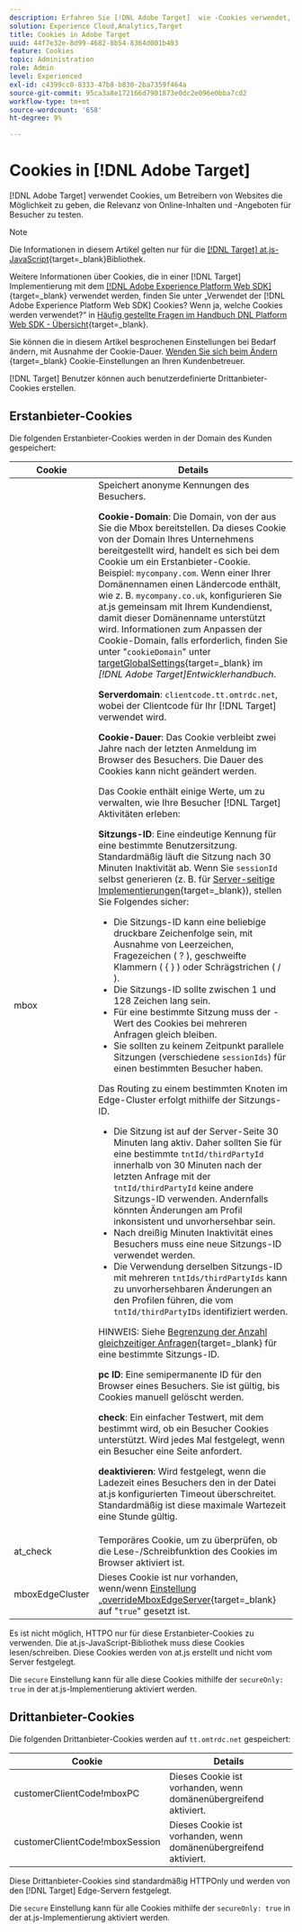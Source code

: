 ```yaml
---
description: Erfahren Sie [!DNL Adobe Target]  wie -Cookies verwendet, um Betreibern von Websites die Möglichkeit zu geben, zu testen, welche Online-Inhalte und -Angebote für Besucher relevanter sind.
solution: Experience Cloud,Analytics,Target
title: Cookies in Adobe Target
uuid: 44f7e32e-8d99-4682-8b54-8364d001b403
feature: Cookies
topic: Administration
role: Admin
level: Experienced
exl-id: c4399cc0-8333-47b8-b830-2ba7359f464a
source-git-commit: 95ca3a8e172166d7901873e0dc2e096e0bba7cd2
workflow-type: tm+mt
source-wordcount: '658'
ht-degree: 9%

---
```


# Cookies in [!DNL Adobe Target]

[!DNL Adobe Target] verwendet Cookies, um Betreibern von Websites die Möglichkeit zu geben, die Relevanz von Online-Inhalten und -Angeboten für Besucher zu testen.

>[!NOTE]
>
>Die Informationen in diesem Artikel gelten nur für die [[!DNL Target] at.js-JavaScript](https://experienceleague.adobe.com/docs/target-dev/developer/client-side/at-js-implementation/functions-overview/targetglobalsettings.html){target=_blank}Bibliothek.
>
>Weitere Informationen über Cookies, die in einer [!DNL Target] Implementierung mit dem [[!DNL Adobe Experience Platform Web SDK]](https://experienceleague.adobe.com/docs/experience-platform/edge/home.html?lang=de){target=_blank} verwendet werden, finden Sie unter „Verwendet der [!DNL Adobe Experience Platform Web SDK] Cookies? Wenn ja, welche Cookies werden verwendet?“ in [Häufig gestellte Fragen im Handbuch DNL Platform Web SDK - Übersicht](https://experienceleague.adobe.com/docs/experience-platform/edge/web-sdk-faq.html){target=_blank}.
>
>Sie können die in diesem Artikel besprochenen Einstellungen bei Bedarf ändern, mit Ausnahme der Cookie-Dauer. [Wenden Sie sich beim Ändern ](https://experienceleague.adobe.com/docs/target/using/cmp-resources-and-contact-information.html){target=_blank} Cookie-Einstellungen an Ihren Kundenbetreuer.
>
>[!DNL Target] Benutzer können auch benutzerdefinierte Drittanbieter-Cookies erstellen.

## Erstanbieter-Cookies

Die folgenden Erstanbieter-Cookies werden in der Domain des Kunden gespeichert:

| Cookie | Details |
| --- | --- |
| mbox | Speichert anonyme Kennungen des Besuchers.<P>**Cookie-Domain**: Die Domain, von der aus Sie die Mbox bereitstellen. Da dieses Cookie von der Domain Ihres Unternehmens bereitgestellt wird, handelt es sich bei dem Cookie um ein Erstanbieter-Cookie. Beispiel: `mycompany.com`. Wenn einer Ihrer Domänennamen einen Ländercode enthält, wie z. B. `mycompany.co.uk`, konfigurieren Sie at.js gemeinsam mit Ihrem Kundendienst, damit dieser Domänenname unterstützt wird. Informationen zum Anpassen der Cookie-Domain, falls erforderlich, finden Sie unter &quot;`cookieDomain`&quot; unter [targetGlobalSettings](https://experienceleague.adobe.com/docs/target-dev/developer/client-side/at-js-implementation/functions-overview/targetglobalsettings.html){target=_blank} im *[!DNL Adobe Target]Entwicklerhandbuch*.<P>**Serverdomain**: `clientcode.tt.omtrdc.net`, wobei der Clientcode für Ihr [!DNL Target] verwendet wird.<P>**Cookie-Dauer**: Das Cookie verbleibt zwei Jahre nach der letzten Anmeldung im Browser des Besuchers. Die Dauer des Cookies kann nicht geändert werden.<P>Das Cookie enthält einige Werte, um zu verwalten, wie Ihre Besucher [!DNL Target] Aktivitäten erleben:<P>**Sitzungs-ID**: Eine eindeutige Kennung für eine bestimmte Benutzersitzung. Standardmäßig läuft die Sitzung nach 30 Minuten Inaktivität ab. Wenn Sie `sessionId` selbst generieren (z. B. für [Server-seitige Implementierungen](https://experienceleague.adobe.com/docs/target-dev/developer/server-side/server-side-overview.html){target=_blank}), stellen Sie Folgendes sicher:<ul><li>Die Sitzungs-ID kann eine beliebige druckbare Zeichenfolge sein, mit Ausnahme von Leerzeichen, Fragezeichen ( ? ), geschweifte Klammern ( { } ) oder Schrägstrichen ( / ).</li><li>Die Sitzungs-ID sollte zwischen 1 und 128 Zeichen lang sein.</li><li>Für eine bestimmte Sitzung muss der -Wert des Cookies bei mehreren Anfragen gleich bleiben.</li><li>Sie sollten zu keinem Zeitpunkt parallele Sitzungen (verschiedene `sessionIds`) für einen bestimmten Besucher haben.</li></ul>Das Routing zu einem bestimmten Knoten im Edge-Cluster erfolgt mithilfe der Sitzungs-ID.<ul><li>Die Sitzung ist auf der Server-Seite 30 Minuten lang aktiv. Daher sollten Sie für eine bestimmte `tntId/thirdPartyId` innerhalb von 30 Minuten nach der letzten Anfrage mit der `tntId/thirdPartyId` keine andere Sitzungs-ID verwenden. Andernfalls könnten Änderungen am Profil inkonsistent und unvorhersehbar sein.</li><li>Nach dreißig Minuten Inaktivität eines Besuchers muss eine neue Sitzungs-ID verwendet werden.</li><li>Die Verwendung derselben Sitzungs-ID mit mehreren `tntIds/thirdPartyIds` kann zu unvorhersehbaren Änderungen an den Profilen führen, die vom `tntId/thirdPartyIDs` identifiziert werden.</li></ul>HINWEIS: Siehe [Begrenzung der Anzahl gleichzeitiger Anfragen](https://experienceleague.adobe.com/docs/target/using/troubleshoot/target-limits.html?lang=de#content-delivery){target=_blank} für eine bestimmte Sitzungs-ID.<P>**pc ID**: Eine semipermanente ID für den Browser eines Besuchers. Sie ist gültig, bis Cookies manuell gelöscht werden.<P>**check**: Ein einfacher Testwert, mit dem bestimmt wird, ob ein Besucher Cookies unterstützt. Wird jedes Mal festgelegt, wenn ein Besucher eine Seite anfordert.<P>**deaktivieren**: Wird festgelegt, wenn die Ladezeit eines Besuchers den in der Datei at.js konfigurierten Timeout überschreitet. Standardmäßig ist diese maximale Wartezeit eine Stunde gültig. |
| at_check | Temporäres Cookie, um zu überprüfen, ob die Lese-/Schreibfunktion des Cookies im Browser aktiviert ist. |
| mboxEdgeCluster | Dieses Cookie ist nur vorhanden, wenn/wenn [ Einstellung „overrideMboxEdgeServer](https://experienceleague.adobe.com/docs/target-dev/developer/client-side/at-js-implementation/functions-overview/targetglobalsettings.html){target=_blank} auf &quot;`true`&quot; gesetzt ist. |

Es ist nicht möglich, HTTPO nur für diese Erstanbieter-Cookies zu verwenden. Die at.js-JavaScript-Bibliothek muss diese Cookies lesen/schreiben. Diese Cookies werden von at.js erstellt und nicht vom Server festgelegt.

Die `secure` Einstellung kann für alle diese Cookies mithilfe der `secureOnly: true` in der at.js-Implementierung aktiviert werden.

## Drittanbieter-Cookies

Die folgenden Drittanbieter-Cookies werden auf `tt.omtrdc.net` gespeichert:

| Cookie | Details |
| --- | --- |
| customerClientCode!mboxPC | Dieses Cookie ist vorhanden, wenn domänenübergreifend aktiviert. |
| customerClientCode!mboxSession | Dieses Cookie ist vorhanden, wenn domänenübergreifend aktiviert. |

Diese Drittanbieter-Cookies sind standardmäßig HTTPOnly und werden von den [!DNL Target] Edge-Servern festgelegt.

Die `secure` Einstellung kann für alle Cookies mithilfe der `secureOnly: true` in der at.js-Implementierung aktiviert werden.